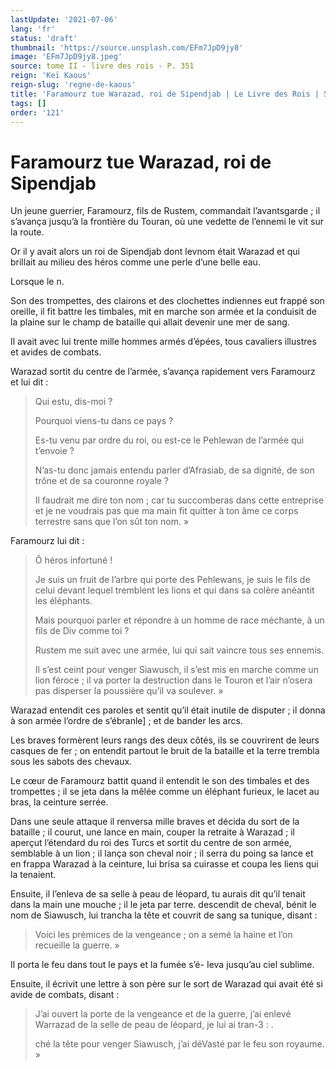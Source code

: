 ```yaml
---
lastUpdate: '2021-07-06'
lang: 'fr'
status: 'draft'
thumbnail: 'https://source.unsplash.com/EFm7JpD9jy8'
image: 'EFm7JpD9jy8.jpeg'
source: tome II - livre des rois - P. 351
reign: 'Keï Kaous'
reign-slug: 'regne-de-kaous'
title: 'Faramourz tue Warazad, roi de Sipendjab | Le Livre des Rois | Shâhnâmeh'
tags: []
order: '121'
---
```


<!-- LTeX: language=fr -->

# Faramourz tue Warazad, roi de Sipendjab

Un jeune guerrier, Faramourz, fils de Rustem, commandait l’avantsgarde ; il s’avança jusqu’à la frontière du Touran, où une vedette de l’ennemi le vit sur la route.

Or il y avait alors un roi de Sipendjab dont levnom était Warazad et qui brillait au milieu des héros comme une perle d’une belle eau.

Lorsque le n.

Son des trompettes, des clairons et des clochettes indiennes eut frappé son oreille, il fit battre les timbales, mit en marche son armée et la conduisit de la plaine sur le champ de bataille qui allait devenir une mer de sang.

Il avait avec lui trente mille hommes armés d’épées, tous cavaliers illustres et avides de combats.

Warazad sortit du centre de l’armée, s’avança rapidement vers Faramourz et lui dit :

> Qui estu, dis-moi ?
>
> Pourquoi viens-tu dans ce pays ?
>
> Es-tu venu par ordre du roi, ou est-ce le Pehlewan de l’armée qui t’envoie ?
>
> N’as-tu donc jamais entendu parler d’Afrasiab, de sa dignité, de son trône et de sa couronne royale ?
>
> Il faudrait me dire ton nom ; car tu succomberas dans cette entreprise et je ne voudrais pas que ma main fit quitter à ton âme ce corps terrestre sans que l’on sût ton nom. »

Faramourz lui dit :

> Ô héros infortuné !
>
> Je suis un fruit de l’arbre qui porte des Pehlewans, je suis le fils de celui devant lequel tremblent les lions et qui dans sa colère anéantit les éléphants.
>
> Mais pourquoi parler et répondre à un homme de race méchante, à un fils de Div comme toi ?
>
> Rustem me suit avec une armée, lui qui sait vaincre tous ses ennemis.
>
> Il s’est ceint pour venger Siawusch, il s’est mis en marche comme un lion féroce ; il va porter la destruction dans le Touron et l’air n’osera pas disperser la poussière qu’il va soulever. »

Warazad entendit ces paroles et sentit qu’il était inutile de disputer ; il donna à son armée l’ordre de s’ébranle] ; et de bander les arcs.

Les braves formèrent leurs rangs des deux côtés, ils se couvrirent de leurs casques de fer ; on entendit partout le bruit de la bataille et la terre trembla sous les sabots des chevaux.

Le cœur de Faramourz battit quand il entendit le son des timbales et des trompettes ; il se jeta dans la mêlée comme un éléphant furieux, le lacet au bras, la ceinture serrée.

Dans une seule attaque il renversa mille braves et décida du sort de la bataille ; il courut, une lance en main, couper la retraite à Warazad ; il aperçut l’étendard du roi des Turcs et sortit du centre de son armée, semblable à un lion ; il lança son cheval noir ; il serra du poing sa lance et en frappa Warazad à la ceinture, lui brisa sa cuirasse et coupa les liens qui la tenaient.

Ensuite, il l’enleva de sa selle à peau de léopard, tu aurais dit qu’il tenait dans la main une mouche ; il le jeta par terre. descendit de cheval, bénit le nom de Siawusch, lui trancha la tête et couvrit de sang sa tunique, disant :

> Voici les prémices de la vengeance ; on a semé la haine et l’on recueille la guerre. »

Il porta le feu dans tout le pays et la fumée s’é-
Ieva jusqu’au ciel sublime.

Ensuite, il écrivit une lettre à son père sur le sort de Warazad qui avait été si avide de combats, disant :

> J’ai ouvert la porte de la vengeance et de la guerre, j’ai enlevé Warrazad de la selle de peau de léopard, je lui ai tran-3 : .
>
> ché la tête pour venger Siawusch, j’ai déVasté par le feu son royaume. »
